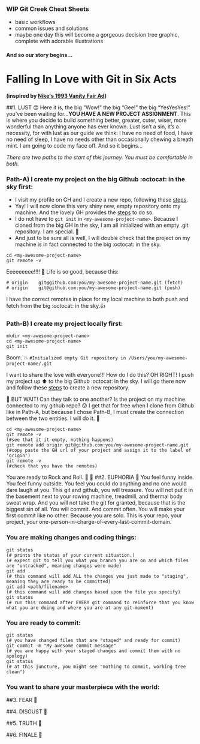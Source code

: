 ### WIP Git Creek Cheat Sheets

- basic workflows
- common issues and solutions
- maybe one day this will become a gorgeous decision tree graphic, complete with adorable illustrations

#### And so our story begins...

# Falling In Love with Git in Six Acts 
**(inspired by [Nike's 1993 Vanity Fair Ad](http://www.rogerhorberry.com/falling-in-love-in-six-acts-courtesy-of-nike/))**

##1. LUST :heart_eyes:
Here it is, the big “Wow!” the big “Gee!” the big “YesYesYes!” you’ve been waiting for...**YOU HAVE A NEW PROJECT ASSIGNMENT**. This is where you decide to build something better, greater, cuter, wiser, more wonderful than anything anyone has ever known. Lust isn’t a sin, it’s a necessity, for with lust as our guide we think: I have no need of food, I have no need of sleep, I have no needs other than occasionally chewing a breath mint. I am going to code my face off. And so it begins...

*There are two paths to the start of this journey. You must be comfortable in both.*

### Path-A) I create my project on the big Github :octocat: in the sky first:

- I visit my profile on GH and I create a new repo, following these [steps](https://help.github.com/articles/creating-a-new-repository/).
- Yay! I will now clone this very shiny new, empty repository onto my machine. And the lovely GH provides the [steps](https://help.github.com/articles/cloning-a-repository/) to do so.
- I do not have to ```git init``` in ```<my-awesome-project-name>```. Because I cloned from the big GH in the sky, I am all initialized with an empty .git repository. I am special. :tulip:
- And just to be sure all is well, I will double check that the project on my machine is in fact connected to the big :octocat: in the sky.
```
cd <my-awesome-project-name>
git remote -v
```
Eeeeeeeee!!!! :clap: Life is so good, because this:
```
# origin	git@github.com:you/my-awesome-project-name.git (fetch)
# origin	git@github.com:you/my-awesome-project-name.git (push)
```
I have the correct remotes in place for my local machine to both push and fetch from the big :octocat: in the sky.:thumbsup:

### Path-B) I create my project locally first:
```
mkdir <my-awesome-project-name>
cd <my-awesome-project-name>
git init
```
Boom. :boom: ```#Initialized empty Git repository in /Users/you/my-awesome-project-name/.git```

I want to share the love with everyone!!! How do I do this? OH RIGHT! I push my project up :arrow_up: to the big Github :octocat: in the sky. I will go there now and follow these [steps](https://help.github.com/articles/creating-a-new-repository/) to create a new repository.

:speech_balloon: BUT WAIT! Can they talk to one another? Is the project on my machine connected to my github repo? :confused: I get that for free when I clone from Github like in Path-A, but because I chose Path-B, I must create the connection between the two entities. I will do it. :muscle:
```
cd <my-awesome-project-name>
git remote -v  
(#see that it it empty, nothing happens)
git remote add origin git@github.com:you/my-awesome-project-name.git 
(#copy paste the GH url of your project and assign it to the label of 'origin')
git remote -v 
(#check that you have the remotes)
```
You are ready to Rock and Roll. :microphone: :guitar:
##2. EUPHORIA :lollipop:
You feel funny inside. You feel funny outside. You feel you could do anything and no one would dare laugh at you. This git and github, you will treasure. You will not put it in the basement next to your rowing machine, treadmill, and thermal body sweat wrap. And you will not take the git for granted, because that is the biggest sin of all. You will commit. And commit often. You will make your first commit like no other. Because you are solo. This is your repo, your project, your one-person-in-charge-of-every-last-commit-domain. 

### You are making changes and coding things:
```
git status
(# prints the status of your current situation.)
(# expect git to tell you what you branch you are on and which files are "untracked", meaning changes were made)
git add .
(# this command will add ALL the changes you just made to "staging", meaning they are ready to be committed)
git add <path/filename>
(# this command will add changes based upon the file you specify)
git status
(# run this command after EVERY git command to reinforce that you know what you are doing and where you are at any git-moment)
```
### You are ready to commit:
```
git status
(# you have changed files that are "staged" and ready for commit)
git commit -m "My awesome commit message"
(# you are happy with your staged changes and commit them with no apology)
git status
(# at this juncture, you might see "nothing to commit, working tree clean")
```
### You want to share your masterpiece with the world:



##3. FEAR :see_no_evil:

##4. DISGUST :poop:

##5. TRUTH :raised_hands:

##6. FINALE :sparkling_heart:
